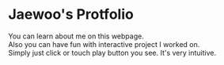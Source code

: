 
<h1>Jaewoo's Protfolio</h1>
<p>You can learn about me on this webpage.<br>
Also you can have fun with interactive project I worked on.<br>
Simply just click or touch play button you see. It's very intuitive. 